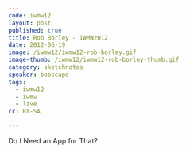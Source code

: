 ```yaml
---
code: iwmw12
layout: post
published: true
title: Rob Borley - IWMW2012
date: 2012-06-19
image: /iwmw12/iwmw12-rob-borley.gif
image-thumb: /iwmw12/iwmw12-rob-borley-thumb.gif
category: sketchnotes
speaker: bobscape
tags:
  - iwmw12
  - iwmw
  - live
cc: BY-SA

---
```


Do I Need an App for That?
